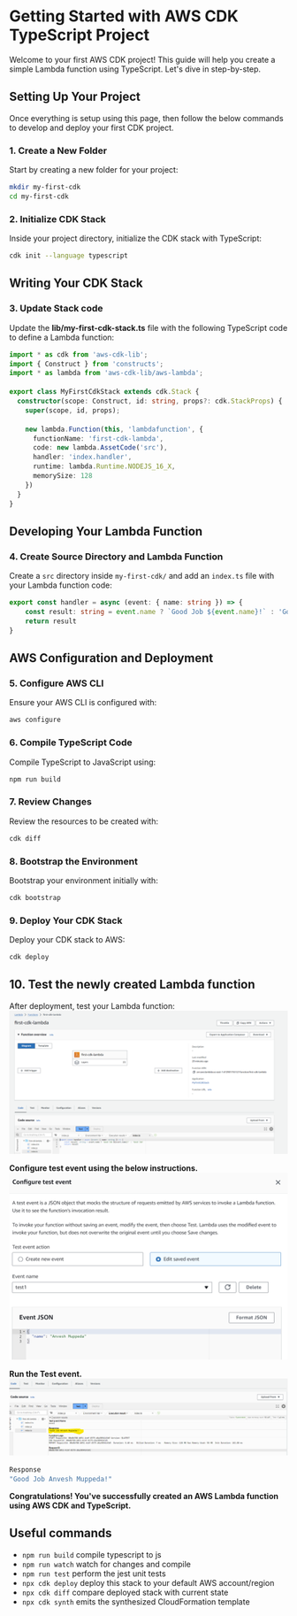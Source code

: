 # Getting Started with AWS CDK TypeScript Project  
Welcome to your first AWS CDK project! This guide will help you create a simple Lambda function using TypeScript. Let's dive in step-by-step.

## Setting Up Your Project  
Once everything is setup using this page, then follow the below commands to develop and deploy your first CDK project.

### 1. Create a New Folder  

Start by creating a new folder for your project:
```sh
mkdir my-first-cdk
cd my-first-cdk
```

### 2. Initialize CDK Stack  
Inside your project directory, initialize the CDK stack with TypeScript:
```sh
cdk init --language typescript
```  

## Writing Your CDK Stack  

### 3. Update Stack code   
Update the **lib/my-first-cdk-stack.ts** file with the following TypeScript code to define a Lambda function:  
```ts
import * as cdk from 'aws-cdk-lib';
import { Construct } from 'constructs';
import * as lambda from 'aws-cdk-lib/aws-lambda';

export class MyFirstCdkStack extends cdk.Stack {
  constructor(scope: Construct, id: string, props?: cdk.StackProps) {
    super(scope, id, props);

    new lambda.Function(this, 'lambdafunction', {
      functionName: 'first-cdk-lambda',
      code: new lambda.AssetCode('src'),
      handler: 'index.handler',
      runtime: lambda.Runtime.NODEJS_16_X,
      memorySize: 128
    })
  }
}
```

## Developing Your Lambda Function  
### 4. Create Source Directory and Lambda Function  
Create a `src` directory inside `my-first-cdk/` and add an `index.ts` file with your Lambda function code:  

```ts
export const handler = async (event: { name: string }) => {
    const result: string = event.name ? `Good Job ${event.name}!` : 'Good Job'
    return result
}
```

## AWS Configuration and Deployment  
### 5. Configure AWS CLI  
Ensure your AWS CLI is configured with:   
```sh
aws configure
```

### 6. Compile TypeScript Code  
Compile TypeScript to JavaScript using:  
```sh
npm run build
```

### 7. Review Changes  
Review the resources to be created with:  
```sh
cdk diff
```

### 8. Bootstrap the Environment  
Bootstrap your environment initially with:  
```sh
cdk bootstrap
```

### 9. Deploy Your CDK Stack  
Deploy your CDK stack to AWS:  
```sh
cdk deploy
```

## 10. Test the newly created Lambda function
After deployment, test your Lambda function:  
![New Lambda Function](./../images/aws-lambda-func.png)  

**Configure test event using the below instructions.**  
![Configure Test Event](./../images/configure-test-event.png)

**Run the Test event.**
![alt text](./../images/run-test-evnt.png)

```sh
Response
"Good Job Anvesh Muppeda!"
```

**Congratulations! You've successfully created an AWS Lambda function using AWS CDK and TypeScript.** 

## Useful commands

* `npm run build`   compile typescript to js
* `npm run watch`   watch for changes and compile
* `npm run test`    perform the jest unit tests
* `npx cdk deploy`  deploy this stack to your default AWS account/region
* `npx cdk diff`    compare deployed stack with current state
* `npx cdk synth`   emits the synthesized CloudFormation template  
